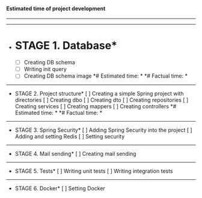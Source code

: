 #### Estimated time of project development
---
---
* # STAGE 1. Database*
    - [ ] Creating DB schema
    - [ ] Writing init query
    - [ ] Creating DB schema image
    *# Estimated time: *
    *# Factual time: *
---    
* STAGE 2. Project structure*
    [ ] Creating a simple Spring project with directories
    [ ] Creating dbo
    [ ] Creating dto
    [ ] Creating repositories
    [ ] Creating services
    [ ] Creating mappers
    [ ] Creating controllers
    *# Estimated time: *
    *# Factual time: *
---
* STAGE 3. Spring Security*
    [ ] Adding Spring Security into the project
    [ ] Adding and setting Redis
    [ ] Setting security
---
* STAGE 4. Mail sending*
    [ ] Creating mail sending
---
* STAGE 5. Tests*
    [ ] Writing unit tests
    [ ] Writing integration tests
---
* STAGE 6. Docker*
    [ ] Setting Docker




